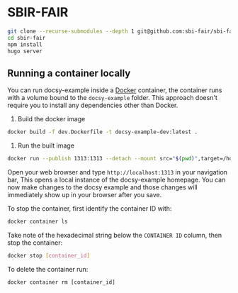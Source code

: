 # SBIR-FAIR


```bash
git clone --recurse-submodules --depth 1 git@github.com:sbi-fair/sbi-fair.github.io.git
cd sbir-fair
npm install
hugo server
```

## Running a container locally

You can run docsy-example inside a [Docker](ihttps://docs.docker.com/)
container, the container runs with a volume bound to the `docsy-example`
folder. This approach doesn't require you to install any dependencies other
than Docker.

1. Build the docker image 

```bash
docker build -f dev.Dockerfile -t docsy-example-dev:latest .
```

1. Run the built image

```bash
docker run --publish 1313:1313 --detach --mount src="$(pwd)",target=/home/docsy/app,type=bind docsy-example-dev:latest
```

Open your web browser and type `http://localhost:1313` in your navigation bar,
This opens a local instance of the docsy-example homepage. You can now make
changes to the docsy example and those changes will immediately show up in your
browser after you save.

To stop the container, first identify the container ID with:

```bash
docker container ls
```

Take note of the hexadecimal string below the `CONTAINER ID` column, then stop
the container:

```bash
docker stop [container_id]
```

To delete the container run:

```
docker container rm [container_id]
```
